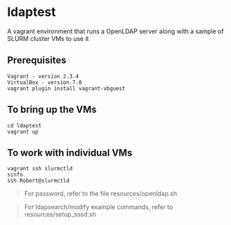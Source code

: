 # ldaptest
A vagrant environment that runs a OpenLDAP server along with a sample of SLURM cluster VMs to use it

## Prerequisites
```
Vagrant - version 2.3.4
VirtualBox - version 7.0
vagrant plugin install vagrant-vbguest
```

## To bring up the VMs 
```
cd ldaptest
vagrant up
```

## To work with individual VMs
```
vagrant ssh slurmctld
sinfo
ssh Robert@slurmctld
```

> For password, refer to the file resources/openldap.sh

> For ldapsearch/modify example commands, refer to resources/setup_sssd.sh

